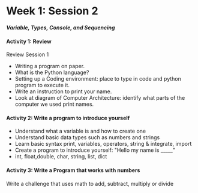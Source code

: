 # Week 1: Session 2

_**Variable, Types, Console, and Sequencing**_

#### Activity 1: Review

Review Session 1

* Writing a program on paper.  
* What is the Python language? 
* Setting up a Coding environment: place to type in code and python program to execute it.  
* Write an instruction to print your name.
* Look at diagram of Computer Architecture: identify what parts of the computer we used print names.

#### Activity 2: Write a program to introduce yourself

* Understand what a variable is and how to create one
* Understand basic data types such as numbers and strings
* Learn basic syntax print, variables, operators, string & integrate, import
* Create a program to introduce yourself: "Hello my name is \_\_\_\_\_"
* int, float,double, char, string, list, dict

#### Activity 3: Write a Program that works with numbers

Write a challenge that uses math to add, subtract, multiply or divide

#### 



